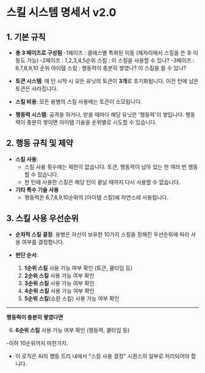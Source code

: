 # 스킬 시스템 명세서 v2.0

## 1. 기본 규칙

- **총 3 페이즈로 구성됨**
-1페이즈 : 클래스별 특화된 이동 (제자리에서 스킬을 쓴 후  이동도 가능)
-2페이즈 : 1,2,3,4,5순위 스킬 : 이 스킬을 사용할 수 있나?
-3페이즈 : 6,7,8,9,10 순위 아이템 스킬 : 행동력이 충분히 쌓였나? 이 스킬을 쓸 수 있나?  

- **토큰 시스템**: 매 턴 시작 시 모든 유닛의 토큰이 **3개**로 초기화됩니다. 이전 턴에 남은 토큰은 사라집니다.
- **스킬 비용**: 모든 용병의 스킬 사용에는 토큰이 소모됩니다.
- **행동력 시스템**: 공격을 하거나, 받을 때마다 해당 유닛은 '행동력'이 쌓입니다. 행동력이 충분히 쌓이면 아이템 기술을 순위별로 시도할 수 있습니다.

## 2. 행동 규칙 및 제약

- **스킬 사용**:
    - 스킬 사용 횟수에는 제한이 없습니다. 토큰, 행동력이 남아 있는 한 여러 번 행동할 수 있습니다.
    - 한 턴에 사용한 스킬은 해당 턴이 끝날 때까지 다시 사용할 수 없습니다.
- **기타 특수 기술 사용**
    -  행동력은 6,7,8,9,10순위의 [아이템 스킬]에 자연스레 사용됩니다. 

## 3. 스킬 사용 우선순위

- **순차적 스킬 결정**: 용병은 자신이 보유한 10가지 스킬을 정해진 우선순위에 따라 사용 여부를 결정합니다.
- **판단 순서**:

    1.  **1순위 스킬** 사용 가능 여부 확인 (토큰, 쿨타임 등)
    2.  **2순위 스킬** 사용 가능 여부 확인
    3.  **3순위 스킬** 사용 가능 여부 확인
    4.  **4순위 스킬** 사용 가능 여부 확인
    5. **5순위 스킬**(소환 스킬) 사용 가능 여부 확인

---

**행동력이 충분히 쌓였다면**

6. **6순위 스킬** 사용 가능 여부 확인 (행동력, 쿨타임 등)

-이하  10순위까지 마찬가지.

- 이 로직은 AI의 행동 트리 내에서 "스킬 사용 결정" 시퀀스의 일부로 처리되어야 합니다.

